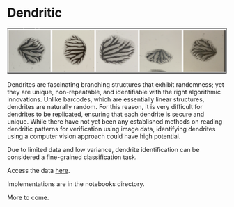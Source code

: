 # Dendritic

![alt text](https://github.com/bjhaj/Dendritic/blob/main/results/dend1.png)

Dendrites are fascinating branching structures that exhibit
randomness; yet they are unique, non-repeatable, and identifiable
with the right algorithmic innovations. Unlike barcodes,
which are essentially linear structures, dendrites are naturally
random. For this reason, it is very difficult for dendrites to be
replicated, ensuring that each dendrite is secure and unique.
While there have not yet been any established methods on
reading dendritic patterns for verification using image data,
identifying dendrites using a computer vision approach could
have high potential. 

Due to limited data and low variance, dendrite identification 
can be considered a fine-grained classification task.

Access the data [here](https://drive.google.com/drive/folders/13fi2c26jC9bgEhUhBvfG8nAqOZridZEp?usp=drive_link). 

Implementations are in the notebooks directory.

More to come.
